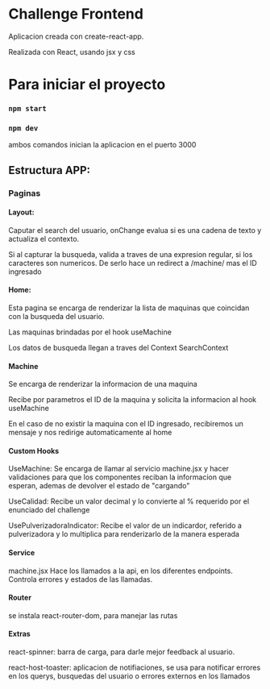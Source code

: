 # Challenge Frontend 

Aplicacion creada con create-react-app.

Realizada con React, usando jsx y css


# Para iniciar el proyecto

### `npm start`

### `npm dev`

ambos comandos inician la aplicacion en el puerto 3000


## Estructura APP:

### Paginas

#### Layout:
  Caputar el search del usuario, onChange evalua si es una cadena de texto y actualiza el contexto.
  
  Si al capturar la busqueda, valida a traves de una expresion regular, si los caracteres son numericos. De serlo hace un redirect a /machine/ mas el ID ingresado

#### Home:
  Esta pagina se encarga de renderizar la lista de maquinas que coincidan con la busqueda del usuario.
  
  Las maquinas brindadas por el hook useMachine
  
  Los datos de busqueda llegan a traves del Context SearchContext
  

#### Machine
  Se encarga de renderizar la informacion de una maquina

  Recibe por parametros el ID de la maquina y solicita la informacion al hook useMachine
  
  En el caso de no existir la maquina con el ID ingresado, recibiremos un mensaje y nos redirige automaticamente al home

#### Custom Hooks
  UseMachine: Se encarga de llamar al servicio machine.jsx y hacer validaciones para que los componentes reciban la informacion que esperan, ademas de devolver el estado de "cargando"
  
  UseCalidad: Recibe un valor decimal y lo convierte al % requerido por el enunciado del challenge
  
  UsePulverizadoraIndicator: Recibe el valor de un indicardor, referido a pulverizadora y lo multiplica para renderizarlo de la manera esperada
  


#### Service
  machine.jsx Hace los llamados a la api, en los diferentes endpoints. Controla errores y estados de las llamadas.

#### Router
  se instala react-router-dom, para manejar las rutas

#### Extras
  react-spinner: barra de carga, para darle mejor feedback al usuario.
  
  react-host-toaster: aplicacion de notifiaciones, se usa para notificar errores en los querys, busquedas del usuario o errores externos en los llamados



